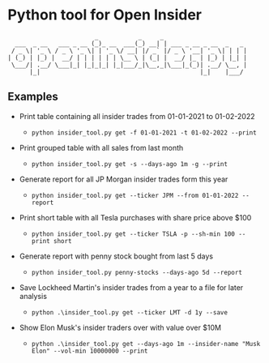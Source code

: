 # Python tool for Open Insider

```
                        _           _     _
  ___  _ __   ___ _ __ (_)_ __  ___(_) __| | ___ _ __ _ __  _   _
 / _ \| '_ \ / _ \ '_ \| | '_ \/ __| |/ _` |/ _ \ '__| '_ \| | | |
| (_) | |_) |  __/ | | | | | | \__ \ | (_| |  __/ |_ | |_) | |_| |
 \___/| .__/ \___|_| |_|_|_| |_|___/_|\__,_|\___|_(_)| .__/ \__, |
      |_|                                            |_|    |___/
```

## Examples

- Print table containing all insider trades from 01-01-2021 to 01-02-2022

    - `python insider_tool.py get -f 01-01-2021 -t 01-02-2022 --print `

- Print grouped table with all sales from last month

    - `python insider_tool.py get -s --days-ago 1m -g --print`

- Generate report for all JP Morgan insider trades form this year

    - `python insider_tool.py get --ticker JPM --from 01-01-2022 --report`

- Print short table with all Tesla purchases with share price above $100
    - `python insider_tool.py get --ticker TSLA -p --sh-min 100 --print short`

- Generate report with penny stock bought from last 5 days
    - `python insider_tool.py penny-stocks --days-ago 5d --report`

- Save Lockheed Martin's insider trades from a year to a file for later analysis
    - `python .\insider_tool.py get --ticker LMT -d 1y --save`

- Show Elon Musk's insider traders over with value over $10M
  - `python .\insider_tool.py get --days-ago 1m --insider-name "Musk Elon" --vol-min 10000000 --print`

